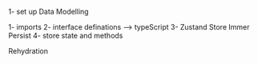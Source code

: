 1- set up Data Modelling 

<!-- Zustand implementation-->

1- imports
2- interface definations --> typeScript
3- Zustand Store
         Immer
         Persist
4- store state and methods

Rehydration

